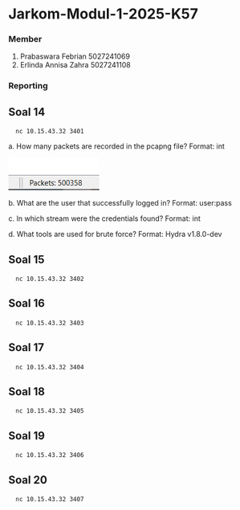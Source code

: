 # Jarkom-Modul-1-2025-K57

### Member
1. Prabaswara Febrian 5027241069
2. Erlinda Annisa Zahra 5027241108

### Reporting

## Soal 14
      
      nc 10.15.43.32 3401

a. How many packets are recorded in the pcapng file?
Format: int

![14a](images/14a.png)

b. What are the user that successfully logged in?
Format: user:pass

c. In which stream were the credentials found?
Format: int

d. What tools are used for brute force?
Format: Hydra v1.8.0-dev

## Soal 15

      nc 10.15.43.32 3402

## Soal 16

      nc 10.15.43.32 3403

## Soal 17

      nc 10.15.43.32 3404

## Soal 18 

      nc 10.15.43.32 3405

## Soal 19

      nc 10.15.43.32 3406

## Soal 20

      nc 10.15.43.32 3407

